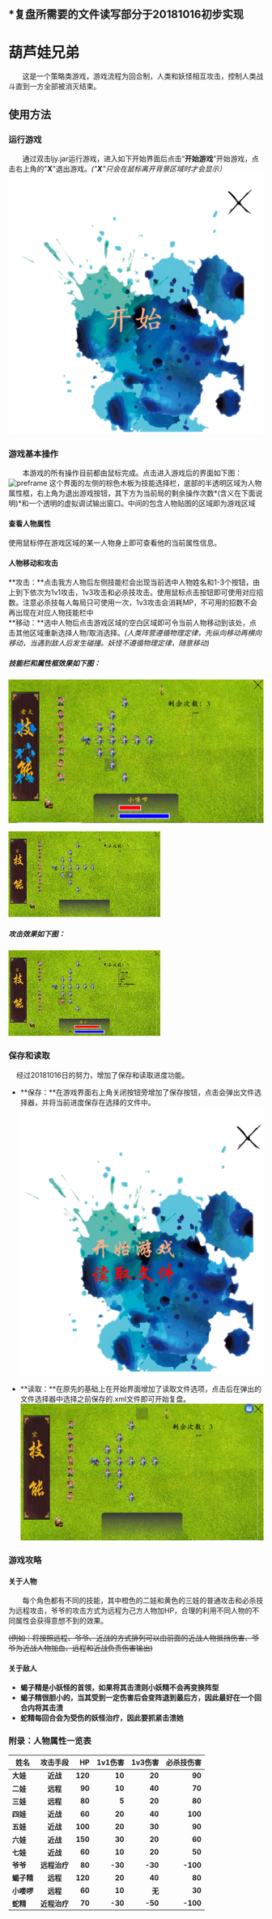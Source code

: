 ## *复盘所需要的文件读写部分于20181016初步实现

# 葫芦娃兄弟

&#160; &#160; &#160; &#160;这是一个策略类游戏，游戏流程为回合制，人类和妖怪相互攻击，控制人类战斗直到一方全部被消灭结束。

## 使用方法

### 运行游戏

&#160; &#160; &#160; &#160;通过双击ljy.jar运行游戏，进入如下开始界面后点击“**开始游戏**”开始游戏，点击右上角的"**X**"退出游戏。*("**X**"只会在鼠标离开背景区域时才会显示）*<br>
![preframe](https://github.com/lengjiayi/SimpleHuluGame/blob/master/运行截图/preframe.PNG)

### 游戏基本操作
&#160; &#160; &#160; &#160;本游戏的所有操作目前都由鼠标完成。点击进入游戏后的界面如下图：<br>
![preframe](D:\LearnJava\docs\葫芦娃小游戏\运行截图\initframe.PNG)
这个界面的左侧的棕色木板为技能选择栏，底部的半透明区域为人物属性框，右上角为退出游戏按钮，其下方为当前局的剩余操作次数*(含义在下面说明)*和一个透明的虚拟调试输出窗口。中间的包含人物贴图的区域即为游戏区域<br>

#### 查看人物属性
使用鼠标停在游戏区域的某一人物身上即可查看他的当前属性信息。
#### 人物移动和攻击
**攻击：**点击我方人物后左侧技能栏会出现当前选中人物姓名和1-3个按钮，由上到下依次为1v1攻击，1v3攻击和必杀技攻击。使用鼠标点击按钮即可使用对应招数。注意必杀技每人每局只可使用一次，1v3攻击会消耗MP，不可用的招数不会再出现在对应人物技能栏中<br>
**移动：**选中人物后点击游戏区域的空白区域即可令当前人物移动到该处，点击其他区域重新选择人物/取消选择。*(人类阵营遵循物理定律，先纵向移动再横向移动，当遇到敌人后发生碰撞。妖怪不遵循物理定律，随意移动)*<br>

##### 技能栏和属性框效果如下图：
![preframe](https://github.com/lengjiayi/SimpleHuluGame/blob/master/运行截图/gameframe.PNG)

![preframe](https://github.com/lengjiayi/SimpleHuluGame/blob/master/运行截图/move.gif)
##### 攻击效果如下图：
![preframe](https://github.com/lengjiayi/SimpleHuluGame/blob/master/运行截图/attack.gif)
### 保存和读取

&#160;&#160;&#160;&#160;经过20181016日的努力，增加了保存和读取进度功能。

- **保存：**在游戏界面右上角关闭按钮旁增加了保存按钮，点击会弹出文件选择器，并将当前进度保存在选择的文件中。
![preframe](https://github.com/lengjiayi/SimpleHuluGame/blob/master/运行截图/reload.PNG)

- **读取：**在原先的基础上在开始界面增加了读取文件选项，点击后在弹出的文件选择器中选择之前保存的.xml文件即可开始复盘。
![preframe](https://github.com/lengjiayi/SimpleHuluGame/blob/master/运行截图/save.PNG)

### 游戏攻略

#### 关于人物
&#160; &#160; &#160; &#160;每个角色都有不同的技能，其中橙色的二娃和黄色的三娃的普通攻击和必杀技为远程攻击，爷爷的攻击方式为远程为己方人物加HP，合理的利用不同人物的不同属性会获得意想不到的效果。<br>

~~(例如：将按照远程、爷爷、近战的方式排列可以由前面的近战人物抵挡伤害、爷爷为近战人物加血、远程和近战负责伤害输出)~~<b>

#### 关于敌人
- 蝎子精是小妖怪的首领，如果将其击溃则小妖精不会再变换阵型
- 蝎子精很胆小的，当其受到一定伤害后会变阵退到最后方，因此最好在一个回合内将其击溃
- 蛇精每回合会为受伤的妖怪治疗，因此要抓紧击溃她
### 附录：人物属性一览表
| 姓名 | 攻击手段 | HP | 1v1伤害 | 1v3伤害 | 必杀技伤害 |
| -----|:----:| ----:| ----:| ----:| ----:|
| 大娃 | 近战 | 120 | 10 | 20 | 90 |
| 二娃 | 远程 | 90 | 10 | 40 | 70 |
| 三娃 | 远程 | 80 | 5 | 20 | 80 |
| 四娃 | 近战 | 60 | 20 | 40 | 100 |
| 五娃 | 近战 | 100 | 20 | 30 | 90 |
| 六娃 | 近战 | 150 | 30 | 20 | 60 |
| 七娃 | 近战 | 60 | 10 | 20 | 50 |
| 爷爷 | 远程治疗 | 80 | -30 | -30 | -100 |
| 蝎子精 | 远程 | 120 | 20 | 40 | 80 |
| 小喽啰 | 远程 | 60 | 10 | 无 | 30 |
| 蛇精 | 近程治疗 | 70 | -30 | -50 | -100 |